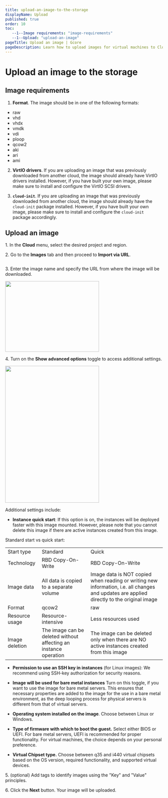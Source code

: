 ```yaml
---
title: upload-an-image-to-the-storage
displayName: Upload
published: true
order: 10
toc:
   --1--Image requirements: "image-requirements"
   --1--Upload: "upload-an-image"
pageTitle: Upload an image | Gcore
pageDescription: Learn how to upload images for virtual machines to Cloud storage.
---
```

# Upload an image to the storage

## Image requirements

1. **Format**. The image should be in one of the following formats:
- raw
- vhd
- vhdx
- vmdk
- vdi
- ploop
- qcow2
- aki
- ari
- ami

2. **VirtIO drivers**. If you are uploading an image that was previously downloaded from another cloud, the image should already have VirtIO drivers installed. However, if you have built your own image, please make sure to install and configure the VirtIO SCSI drivers.

3. **`cloud-init`**. If you are uploading an image that was previously downloaded from another cloud, the image should already have the `cloud-init` package installed. However, if you have built your own image, please make sure to install and configure the `cloud-init` package accordingly.

## Upload an image

1\. In the **Cloud** menu, select the desired project and region.

2\. Go to the **Images** tab and then proceed to **Import via URL**.

<img src="https://assets.gcore.pro/docs/cloud/images/upload-an-image-to-the-storage/3-menu.png" alt="">

3\. Enter the image name and specify the URL from where the image will be downloaded.

<img src="https://assets.gcore.pro/docs/cloud/images/upload-an-image-to-the-storage/2-image-settings.png" alt="" width="300" height="225">

4. Turn on the **Show advanced options** toggle to access additional settings.

<img src="https://assets.gcore.pro/docs/cloud/images/upload-an-image-to-the-storage/1-advanced-settings.png" alt="" width="300" height="436">

Additional settings include:

- **Instance quick start**: If this option is on, the instances will be deployed faster with this image mounted. However, please note that you cannot delete this image if there are active instances created from this image.

Standard start vs quick start:

<table>
   <tr>
      <td>Start type</td>
      <td>Standard</td>
      <td>Quick</td>
   </tr>
   <tr>
      <td>Technology</td>
      <td>RBD Copy-On-Write</td>
      <td>RBD Copy-On-Write</td>
   </tr>
   <tr>
      <td>Image data</td>
      <td>All data is copied to a separate volume</td>
      <td>Image data is NOT copied when reading or writing new information, i.e. all changes and updates are applied directly to the original image</td>
   </tr>
   <tr>
      <td>Format</td>
      <td>qcow2</td>
      <td>raw</td>
   </tr>
   <tr>
      <td>Resource usage</td>
      <td>Resource-intensive</td>
      <td>Less resources used</td>
   </tr>
   <tr>
      <td>Image deletion</td>
      <td>The image can be deleted without affecting an instance operation</td>
      <td>The image can be deleted only when there are NO active instances created from this image</td>
   </tr>
</table>

- **Permission to use an SSH key in instances** (for Linux images): We recommend using SSH-key authorization for security reasons.

- **Image will be used for bare metal instances** Turn on this toggle, if you want to use the image for bare metal servers. This ensures that necessary properties are added to the image for the use in a bare metal environment, as the deep looping process for physical servers is different from that of virtual servers.

- **Operating system installed on the image**. Choose between Linux or Windows.

- **Type of firmware with which to boot the guest.** Select either BIOS or UEFI. For bare metal servers, UEFI is recommended for proper functionality. For virtual machines, the choice depends on your personal preference.

- **Virtual Chipset type.** Choose between q35 and i440 virtual chipsets based on the OS version, required functionality, and supported virtual devices.

5\. (optional) Add tags to identify images using the "Key" and "Value" principles.

6\. Click the **Next** button. Your image will be uploaded.